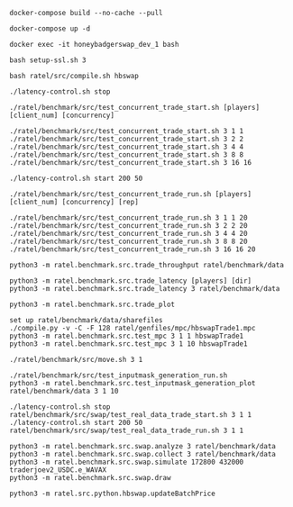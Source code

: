 


`docker-compose build --no-cache --pull`

`docker-compose up -d`

`docker exec -it honeybadgerswap_dev_1 bash`

`bash setup-ssl.sh 3`

`bash ratel/src/compile.sh hbswap`

`./latency-control.sh stop`

```
./ratel/benchmark/src/test_concurrent_trade_start.sh [players] [client_num] [concurrency]

./ratel/benchmark/src/test_concurrent_trade_start.sh 3 1 1
./ratel/benchmark/src/test_concurrent_trade_start.sh 3 2 2
./ratel/benchmark/src/test_concurrent_trade_start.sh 3 4 4
./ratel/benchmark/src/test_concurrent_trade_start.sh 3 8 8
./ratel/benchmark/src/test_concurrent_trade_start.sh 3 16 16
```

`./latency-control.sh start 200 50`

```
./ratel/benchmark/src/test_concurrent_trade_run.sh [players] [client_num] [concurrency] [rep]

./ratel/benchmark/src/test_concurrent_trade_run.sh 3 1 1 20
./ratel/benchmark/src/test_concurrent_trade_run.sh 3 2 2 20
./ratel/benchmark/src/test_concurrent_trade_run.sh 3 4 4 20
./ratel/benchmark/src/test_concurrent_trade_run.sh 3 8 8 20
./ratel/benchmark/src/test_concurrent_trade_run.sh 3 16 16 20
```

`python3 -m ratel.benchmark.src.trade_throughput ratel/benchmark/data`

```
python3 -m ratel.benchmark.src.trade_latency [players] [dir]
python3 -m ratel.benchmark.src.trade_latency 3 ratel/benchmark/data
```

`python3 -m ratel.benchmark.src.trade_plot`

```
set up ratel/benchmark/data/sharefiles
./compile.py -v -C -F 128 ratel/genfiles/mpc/hbswapTrade1.mpc
python3 -m ratel.benchmark.src.test_mpc 3 1 1 hbswapTrade1
python3 -m ratel.benchmark.src.test_mpc 3 1 10 hbswapTrade1
```

```
./ratel/benchmark/src/move.sh 3 1
```

```
./ratel/benchmark/src/test_inputmask_generation_run.sh
python3 -m ratel.benchmark.src.test_inputmask_generation_plot ratel/benchmark/data 3 1 10
```

```
./latency-control.sh stop
ratel/benchmark/src/swap/test_real_data_trade_start.sh 3 1 1
./latency-control.sh start 200 50
ratel/benchmark/src/swap/test_real_data_trade_run.sh 3 1 1

python3 -m ratel.benchmark.src.swap.analyze 3 ratel/benchmark/data
python3 -m ratel.benchmark.src.swap.collect 3 ratel/benchmark/data
python3 -m ratel.benchmark.src.swap.simulate 172800 432000 traderjoev2_USDC.e_WAVAX
python3 -m ratel.benchmark.src.swap.draw
```

```
python3 -m ratel.src.python.hbswap.updateBatchPrice
```
